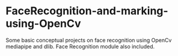 # FaceRecognition-and-marking-using-OpenCv
Some basic conceptual projects on face recognition using OpenCv mediapipe and dlib. Face Recognition module also included.
